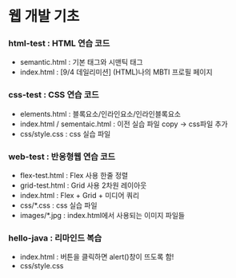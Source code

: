 # 웹 개발 기초

### html-test : HTML 연습 코드

* semantic.html : 기본 태그와 시맨틱 태그
* index.html : [9/4 데일리미션] (HTML)나의 MBTI 프로필 페이지



### css-test : CSS 연습 코드

* elements.html : 블록요소/인라인요소/인라인블록요소
* index.html / sementaic.html  : 이전 실습 파일 copy -> css파일 추가
* css/style.css : css 실습 파일

### web-test : 반응형웹 연습 코드
* flex-test.html : Flex 사용 한줄 정렬
* grid-test.html : Grid 사용 2차원 레이아웃
* index.html : Flex + Grid + 미디어 쿼리 
* css/*.css : css 실습 파일
* images/*.jpg : index.html에서 사용되는 이미지 파일들

### hello-java : 리마인드 복습
*  index.html : 버튼을 클릭하면 alert()창이 뜨도록 함!
* css/style.css
